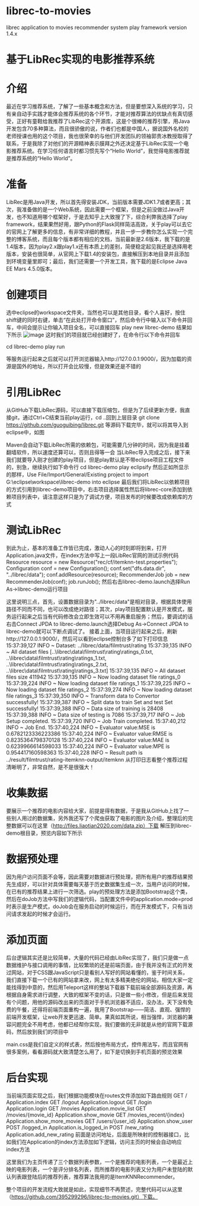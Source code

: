 # librec-to-movies
librec application to movies recommender system
play framework version 1.4.x

# 基于LibRec实现的电影推荐系统

# 介绍
最近在学习推荐系统，了解了一些基本概念和方法，但是要想深入系统的学习，只有亲自动手实践才能体会推荐系统的各个环节，才能对推荐算法的优缺点有真切感受，正好有童鞋给我推荐了LibRec这个开源库，这是个很棒的推荐引擎，用Java开发包含70多种算法，而且很骄傲的说，作者们也都是中国人，据说国外名校的老师授课也用的这个项目，我也很荣幸的与他们开发团队的领袖郭贵冰教授取得了联系，于是我除了对他们的开源精神表示膜拜之外还决定基于LibRec实现一个电影推荐系统。在学习任何语言时都习惯先写个“Hello World”，我觉得电影推荐就是推荐系统的“Hello World”。

# 准备
LibRec是用Java开发，所以首先得安装JDK，当前版本需要JDK1.7或者更高；其次，我准备做的是一个Web系统，因此需要一个框架，但是之前没做过Java开发，也不知道用哪个框架好，于是去知乎上大致搜了下，综合利弊我选择了play framework，结果果然好用，跟Python的Flask同样简洁高效，关于play可以去它的官网上了解更多的信息，有非常详细的教程，并且一步一步教你怎么实现一个完整的博客系统，而且每个版本都有相应的文档，当前最新是2.6版本，我下载的是1.4版本，因为play2.x跟play1.x还有本质上的差别，简便稳定起见我还是选择用老版本，安装也很简单，从官网上下载1.4的安装包，直接解压到本地目录并且添加到环境变量里即可；最后，我们还需要一个开发工具，我下载的是Eclipse Java EE Mars 4.5.0版本。

# 创建项目
选中eclipse的workspace文件夹，当然也可以是其他目录，看个人喜好，按住shift键的同时右键，单击“在此处打开命令窗口”，然后命令行中输入以下命令并回车，中间会提示让你输入项目全名，可以直接回车
play new librec-demo
结果如下所示
![image](https://github.com/395299296/librec-to-movies/tree/master/documentation/images/20170516142924.png)
这时我们的项目就已经创建好了，在命令行以下命令并回车

cd librec-demo
play run

等服务运行起来之后就可以打开浏览器输入http://127.0.0.1:9000/，因为加载的资源是国外的地址，所以打开会比较慢，但是效果还是不错的

# 引用LibRec
从GitHub下载LibRec源码，可以直接下载压缩包，但是为了后续更新方便，我直接git，通过Ctrl+C结束当前play运行，cd ..回到上层目录
git clone https://github.com/guoguibing/librec.git
等源码下载完毕，就可以将其导入到eclipse中，如图

Maven会自动下载LibRec所需的依赖包，可能需要几分钟的时间，因为我是挂着翻墙软件，所以速度还算可以，否则且得等一会
当LibRec导入完成之后，接下来我们就要导入刚才创建的play项目，但是play默认是不带eclipse项目工程文件的，别急，继续执行如下命令行
cd librec-demo
play eclipsify
然后正如所显示的那样，Use File/Import/General/Existing project to import G:\eclipse\workspace\librec-demo into eclipse
最后我们将LibRec以依赖项目的方式引用到librec-demo项目中，右击项目选择属性然后将librec-core添加到依赖项目列表中，请注意这样只是为了调试方便，项目发布的时候要改成依赖库的方式

# 测试LibRec
到此为止，基本的准备工作皆已完成，激动人心的时刻即将到来，打开Application.java文件，在index方法中写上一段LibRec官网的测试示例代码
Resource resource = new Resource("rec/cf/itemknn-test.properties");
Configuration conf = new Configuration();
conf.set("dfs.data.dir", "../librec/data");
conf.addResource(resource);
RecommenderJob job = new RecommenderJob(conf);
job.runJob();
然后右击librec-demo.launch选择Run As->librec-demo运行项目

这里说明三点，首先，设置数据目录为"../librec/data"是相对目录，根据具体使用路径不同而不同，也可以改成绝对路径；其次，play项目配置默认是开发模式，服务运行起来之后当有代码修改会立即生效可以不用再重启服务；然后，要调试的话右击Connect JPDA to librec-demo.launch选择Debug As->Connect JPDA to librec-demo就可以下断点调试了。
接着上面，当项目运行起来之后，刷新http://127.0.0.1:9000/，然后可以看到eclipse控制台多了如下打印信息
15:37:39,127 INFO  ~ Dataset: ../librec/data/filmtrust/rating
15:37:39,135 INFO  ~ All dataset files [..\librec\data\filmtrust\rating\ratings_0.txt, ..\librec\data\filmtrust\rating\ratings_1.txt, ..\librec\data\filmtrust\rating\ratings_2.txt, ..\librec\data\filmtrust\rating\ratings_3.txt]
15:37:39,135 INFO  ~ All dataset files size 411942
15:37:39,135 INFO  ~ Now loading dataset file ratings_0
15:37:39,224 INFO  ~ Now loading dataset file ratings_1
15:37:39,225 INFO  ~ Now loading dataset file ratings_2
15:37:39,274 INFO  ~ Now loading dataset file ratings_3
15:37:39,350 INFO  ~ Transform data to Convertor successfully!
15:37:39,387 INFO  ~ Split data to train Set and test Set successfully!
15:37:39,388 INFO  ~ Data size of training is 28408
15:37:39,388 INFO  ~ Data size of testing is 7086
15:37:39,717 INFO  ~ Job Setup completed.
15:37:39,720 INFO  ~ Job Train completed.
15:37:40,212 INFO  ~ Job End.
15:37:40,224 INFO  ~ Evaluator value:MSE is 0.6782123336223386
15:37:40,224 INFO  ~ Evaluator value:RMSE is 0.8235364798370128
15:37:40,224 INFO  ~ Evaluator value:MAE is 0.6239966614598033
15:37:40,224 INFO  ~ Evaluator value:MPE is 0.954417160598363
15:37:40,228 INFO  ~ Result path is ../result/filmtrust/rating-itemknn-output/itemknn
从打印日志看整个推荐过程清晰明了，非常自然，是不是很强大！

# 收集数据
要展示一个推荐的电影内容给大家，前提是得有数据，于是我从GitHub上找了一些别人用过的数据集，另外我还写了个爬虫获取了电影的图片及介绍，整理后的完整数据可以在这里（http://files.liaotian2020.com/data.zip）下载
解压到librec-demo根目录，预览内容如下所示

# 数据预处理
因为用户访问页面不会等，因此需要对数据进行预处理，把所有用户的推荐结果预先生成好，可以针对具体需要每天基于历史数据集生成一次，当用户访问的时候，在已有的推荐结果上进行一次筛选。play的预处理方法是添加Bootstrap这个类，然后在doJob方法中写我们的逻辑代码，当配置文件中的application.mode=prod时表示是生产模式，doJob会在服务启动的时候运行，而在开发模式下，只有当访问请求发起的时候才会运行。

# 添加页面
后台逻辑其实还是比较简单，大量的代码已经由LibRec实现了，我们只是做一点数据维护与接口调用的事情，比较繁琐的还是前端页面，由于我并没有正式的开发过网站，对于CSS跟JavaScript只是看别人写好的网站看懂的，鉴于时间关系，我们直接下载一个已有的网站拿来改，网上有太多精美绝伦的网站，相信大家一定能找得到中意的，然后用Teleport这样的整站下载器下载前端全部源码及资源，再根据自身需求进行调整，大致的框架不变的话，只是做一些小修改，但是后来发现有个问题，用他的源码改出来的页面对于手机浏览器不适应，没办法，天下没有免费的午餐，还得将前端页面重构一遍，我用了Bootstrap——简洁、直观、强悍的前端开发框架，让web开发更迅速、简单。果真如其所说，相当强悍，浏览器的兼容问题完全不用考虑，他都已经帮你实现，我们要做的无非就是从他的官网下载源码，然后放到我们的项目中

main.css是我们自定义的样式表，然后按他布局方式，控件用法写，而且官网有很多案例，看看源码就大致清楚怎么用了，如下是切换到手机页面的预览效果

# 后台实现
当前端页面实现之后，我们根据功能模块在routes文件添加如下路由规则
GET     /                        Application.index
GET     /logout                  Application.logout
GET     /login                   Application.login
GET     /movies                  Application.movie_list
GET     /movies/{movie_id}       Application.show_movie
GET     /movies_recent/{index}   Application.show_more_movies
GET     /users/{user_id}         Application.show_user
POST    /logged_in               Application.is_logged_in
POST    /new_rating              Application.add_new_rating
前面是访问地址，后面是所映射的控制器接口，比如我们在Application的index方法添加如下逻辑，访问主页的时候会自动响应index方法

这里我们为主页传递了三个数据列表参数，一个是推荐的电影列表，一个是最近上映的电影列表，一个是评分排名列表，而所推荐的电影列表又分为用户未登陆的默认列表跟登陆后的推荐列表，推荐算法我用的是ItemKNNRecommender。

整个项目的开发流程大致就是如此，实现细节不再赘述，完整代码可以从这里（https://github.com/395299296/librec-to-movies.git）下载。
